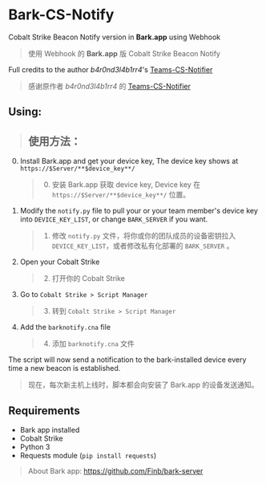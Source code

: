 # Bark-CS-Notify

Cobalt Strike Beacon Notify version in **Bark.app** using Webhook

> 使用 Webhook 的 **Bark.app** 版 Cobalt Strike Beacon Notify

Full credits to the author _b4r0nd3l4b1rr4_'s [Teams-CS-Notifier](https://github.com/b4r0nd3l4b1rr4/Teams-CS-Notifier)

> 感谢原作者 _b4r0nd3l4b1rr4_ 的 [Teams-CS-Notifier](https://github.com/b4r0nd3l4b1rr4/Teams-CS-Notifier)

## Using:

> ## 使用方法：

0. Install Bark.app and get your device key, The device key shows at `https://$Server/**$device_key**/`

   > 0. 安装 Bark.app 获取 device key, Device key 在 `https://$Server/**$device_key**/` 位置。

1. Modify the `notify.py` file to pull your or your team member's device key into `DEVICE_KEY_LIST`, or change `BARK_SERVER` if you want.

   > 1. 修改 `notify.py` 文件，将你或你的团队成员的设备密钥拉入 `DEVICE_KEY_LIST`，或者修改私有化部署的 `BARK_SERVER` 。

2. Open your Cobalt Strike

   > 2. 打开你的 Cobalt Strike

3. Go to `Cobalt Strike > Script Manager`

   > 3. 转到 `Cobalt Strike > Script Manager`

4. Add the `barknotify.cna` file
   > 4. 添加 `barknotify.cna` 文件

The script will now send a notification to the bark-installed device every time a new beacon is established.

> 现在，每次新主机上线时，脚本都会向安装了 Bark.app 的设备发送通知。

## Requirements

- Bark app installed
- Cobalt Strike
- Python 3
- Requests module (`pip install requests`)

> About Bark app:
> https://github.com/Finb/bark-server
